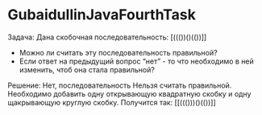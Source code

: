 # GubaidullinJavaFourthTask
Задача: Дана скобочная последовательность: [((())()(())]]
- Можно ли считать эту последовательность правильной?
- Если ответ на предыдущий вопрос “нет” - то что необходимо в ней изменить, чтоб она стала правильной?

Решение:
Нет, последовательность Нельзя считать правильной.
Необходимо добавить одну открывающую квадратную скобку и одну щакрывающую круглую скобку. Получится так: [[((()))()(())]]
